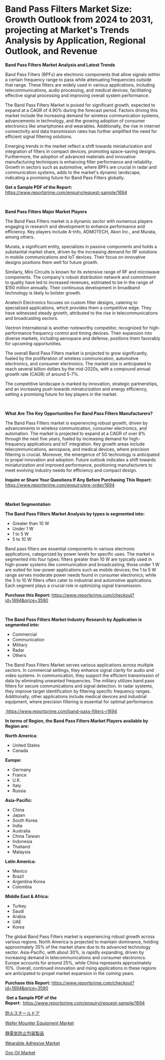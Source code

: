<p><h1>Band Pass Filters Market Size: Growth Outlook from 2024 to 2031, projecting at Market's Trends Analysis by Application, Regional Outlook, and Revenue</h1></p><p><strong>Band Pass Filters Market Analysis and Latest Trends</strong></p>
<p><p>Band Pass Filters (BPFs) are electronic components that allow signals within a certain frequency range to pass while attenuating frequencies outside that range. These filters are widely used in various applications, including telecommunications, audio processing, and medical devices, facilitating effective signal processing and improving overall system performance.</p><p>The Band Pass Filters Market is poised for significant growth, expected to expand at a CAGR of 4.90% during the forecast period. Factors driving this market include the increasing demand for wireless communication systems, advancements in technology, and the growing adoption of consumer electronics like smartphones and wearables. Additionally, the rise in internet connectivity and data transmission rates has further amplified the need for efficient signal filtering solutions.</p><p>Emerging trends in the market reflect a shift towards miniaturization and integration of filters in compact devices, promoting space-saving designs. Furthermore, the adoption of advanced materials and innovative manufacturing techniques is enhancing filter performance and reliability. Growth in sectors such as automotive, where BPFs are crucial in radar and communication systems, adds to the market's dynamic landscape, indicating a promising future for Band Pass Filters globally.</p></p>
<p><strong>Get a Sample PDF of the Report:&nbsp;</strong> <a href="https://www.reportprime.com/enquiry/request-sample/1694">https://www.reportprime.com/enquiry/request-sample/1694</a></p>
<p>&nbsp;</p>
<p><strong>Band Pass Filters Major Market Players</strong></p>
<p><p>The Band Pass Filters market is a dynamic sector with numerous players engaging in research and development to enhance performance and efficiency. Key players include A-Info, ADMOTECH, Akon Inc., and Murata, among others. </p><p>Murata, a significant entity, specializes in passive components and holds a substantial market share, driven by the increasing demand for RF solutions in mobile communications and IoT devices. Their focus on innovative designs positions them well for future growth.</p><p>Similarly, Mini Circuits is known for its extensive range of RF and microwave components. The company's robust distribution network and commitment to quality have led to increased revenues, estimated to be in the range of $150 million annually. Their continuous development in broadband technology is likely to bolster growth.</p><p>Anatech Electronics focuses on custom filter designs, catering to specialized applications, which provides them a competitive edge. They have witnessed steady growth, attributed to the rise in telecommunications and broadcasting sectors.</p><p>Vectron International is another noteworthy competitor, recognized for high-performance frequency control and timing devices. Their expansion into diverse markets, including aerospace and defense, positions them favorably for upcoming opportunities.</p><p>The overall Band Pass Filters market is projected to grow significantly, fueled by the proliferation of wireless communication, automotive electronics, and consumer electronics. The market size is anticipated to reach several billion dollars by the mid-2020s, with a compound annual growth rate (CAGR) of around 5-7%. </p><p>The competitive landscape is marked by innovation, strategic partnerships, and an increasing push towards miniaturization and energy efficiency, setting a promising future for key players in the market.</p></p>
<p>&nbsp;</p>
<p><strong>What Are The Key Opportunities For Band Pass Filters Manufacturers?</strong></p>
<p><p>The Band Pass Filters market is experiencing robust growth, driven by advancements in wireless communication, consumer electronics, and automation. The market is projected to expand at a CAGR of over 8% through the next five years, fueled by increasing demand for high-frequency applications and IoT integration. Key growth areas include telecommunications, aerospace, and medical devices, where precision filtering is crucial. Moreover, the emergence of 5G technology is anticipated to propel innovation and adoption. Future outlook indicates a shift towards miniaturization and improved performance, positioning manufacturers to meet evolving industry needs for efficiency and compact design.</p></p>
<p><strong>Inquire or Share Your Questions If Any Before Purchasing This Report:</strong> <a href="https://www.reportprime.com/enquiry/pre-order/1694">https://www.reportprime.com/enquiry/pre-order/1694</a></p>
<p>&nbsp;</p>
<p><strong>Market Segmentation</strong></p>
<p><strong>The Band Pass Filters Market Analysis by types is segmented into:</strong></p>
<p><ul><li>Greater than 10 W</li><li>Under 1 W</li><li>1 to 5 W</li><li>5 to 10 W</li></ul></p>
<p><p>Band pass filters are essential components in various electronic applications, categorized by power levels for specific uses. The market is segmented into four types: filters greater than 10 W are typically used in high-power systems like communication and broadcasting; those under 1 W are suited for low-power applications such as mobile devices; the 1 to 5 W range serves moderate power needs found in consumer electronics; while the 5 to 10 W filters often cater to industrial and automotive applications. Each segment plays a crucial role in optimizing signal transmission.</p></p>
<p><strong>Purchase this Report:&nbsp;</strong><a href="https://www.reportprime.com/checkout?id=1694&price=3590">https://www.reportprime.com/checkout?id=1694&price=3590</a></p>
<p>&nbsp;</p>
<p><strong>The Band Pass Filters Market Industry Research by Application is segmented into:</strong></p>
<p><ul><li>Commercial</li><li>Communication</li><li>Military</li><li>Radar</li><li>Others</li></ul></p>
<p><p>The Band Pass Filters Market serves various applications across multiple sectors. In commercial settings, they enhance signal clarity for audio and video systems. In communication, they support the efficient transmission of data by eliminating unwanted frequencies. The military utilizes band pass filters for secure communications and signal detection. In radar systems, they improve target identification by filtering specific frequency ranges. Additionally, other applications include medical devices and industrial equipment, where precision filtering is essential for optimal performance.</p></p>
<p><a href="https://www.reportprime.com/band-pass-filters-r1694">&nbsp;https://www.reportprime.com/band-pass-filters-r1694</a></p>
<p><strong>In terms of Region, the Band Pass Filters Market Players available by Region are:</strong></p>
<p>
    <p> <strong> North America: </strong>
        <ul>
            <li>United States</li>
            <li>Canada</li>
        </ul>
        </p> 
    <p> <strong> Europe: </strong>
        <ul>
            <li>Germany</li>
            <li>France</li>
            <li>U.K.</li>
            <li>Italy</li>
            <li>Russia</li>
        </ul>
        </p> 
    <p> <strong> Asia-Pacific: </strong>
        <ul>
            <li>China</li>
            <li>Japan</li>
            <li>South Korea</li>
            <li>India</li>
            <li>Australia</li>
            <li>China Taiwan</li>
            <li>Indonesia</li>
            <li>Thailand</li>
            <li>Malaysia</li>
        </ul>
        </p> 
    <p> <strong> Latin America: </strong>
        <ul>
            <li>Mexico</li>
            <li>Brazil</li>
            <li>Argentina Korea</li>
            <li>Colombia</li>
        </ul>
        </p> 
    <p> <strong> Middle East & Africa: </strong>
        <ul>
            <li>Turkey</li>
            <li>Saudi</li>
            <li>Arabia</li>
            <li>UAE</li>
            <li>Korea</li>
        </ul>
    </p>
    </p>
<p><p>The global Band Pass Filters market is experiencing robust growth across various regions. North America is projected to maintain dominance, holding approximately 35% of the market share due to its advanced technology sector. Asia-Pacific, with about 30%, is rapidly expanding, driven by increasing demand in telecommunications and consumer electronics. Europe accounts for around 25%, while China represents approximately 10%. Overall, continued innovation and rising applications in these regions are anticipated to propel market expansion in the coming years.</p></p>
<p><strong>Purchase this Report: </strong><a href="https://www.reportprime.com/checkout?id=1694&price=3590">https://www.reportprime.com/checkout?id=1694&price=3590</a></p>
<p>&nbsp;<strong>Get a Sample PDF of the Report:&nbsp;&nbsp;</strong><a href="https://www.reportprime.com/enquiry/request-sample/1694">https://www.reportprime.com/enquiry/request-sample/1694</a></p>
<p><strong></strong></p>
<p><p><a href="https://medium.com/@johnson154chris/%E7%81%AB%E9%8B%BC%E3%83%89%E3%82%A2%E5%B8%82%E5%A0%B4%E3%81%AB%E9%96%A2%E3%81%99%E3%82%8B%E5%B0%86%E6%9D%A5%E3%81%AE%E6%B4%9E%E5%AF%9F-2024%E5%B9%B4%E3%81%8B%E3%82%892031%E5%B9%B4%E3%81%AE%E3%83%88%E3%83%AC%E3%83%B3%E3%83%89%E3%81%A8%E5%9C%B0%E5%9F%9F%E5%88%86%E6%9E%90-e5f8ad823c21">防火スチールドア</a></p><p><a href="https://medium.com/@eloisadavis25/wafer-mounter-equipment-market-size-share-analysis-growth-trends-forecasts-2024-2031-d8f4f635ba8a">Wafer Mounter Equipment Market</a></p><p><a href="https://medium.com/@gregoriookeefe2023/%E9%9D%99%E9%9B%BB%E6%B0%97%E9%98%B2%E6%AD%A2%E5%8C%85%E8%A3%85%E8%A3%BD%E5%93%81%E5%B8%82%E5%A0%B4%E3%81%AE%E5%8B%95%E5%90%91%E3%81%A8%E5%88%86%E6%9E%90-%E5%B0%86%E6%9D%A5%E3%81%AE%E6%88%90%E9%95%B7%E3%81%AE%E6%A9%9F%E4%BC%9A%E3%81%A8%E8%AA%B2%E9%A1%8C-2024%E5%B9%B4-2031%E5%B9%B4-b6cbceb0f312">静電気防止包装製品</a></p><p><a href="https://medium.com/@raygrimes99/wearable-adhesive-market-trends-and-strategic-market-insights-2024-2031-083c90ab78f3">Wearable Adhesive Market</a></p><p><a href="https://www.linkedin.com/pulse/oxo-oil-market-size-share-trends-analysis-report-product-hyzoc?trackingId=GMCd5NsvTr6ORgYKxgA3Mg%3D%3D">Oxo Oil Market</a></p></p>